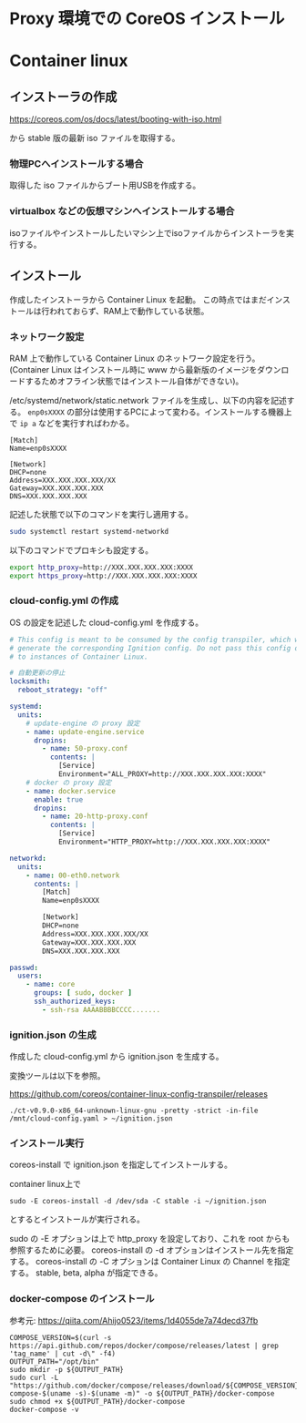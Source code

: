 # Proxy 環境での CoreOS インストール

Container linux
===============

インストーラの作成
---------

https://coreos.com/os/docs/latest/booting-with-iso.html

から stable 版の最新 iso ファイルを取得する。

### 物理PCへインストールする場合

取得した iso ファイルからブート用USBを作成する。

### virtualbox などの仮想マシンへインストールする場合

isoファイルやインストールしたいマシン上でisoファイルからインストーラを実行する。


インストール
----

作成したインストーラから Container Linux を起動。
この時点ではまだインストールは行われておらず、RAM上で動作している状態。

### ネットワーク設定

RAM 上で動作している Container Linux のネットワーク設定を行う。
(Container Linux はインストール時に www から最新版のイメージをダウンロードするためオフライン状態ではインストール自体ができない)。

/etc/systemd/network/static.network ファイルを生成し、以下の内容を記述する。
`enp0sXXXX` の部分は使用するPCによって変わる。インストールする機器上で `ip a` などを実行すればわかる。

```
[Match]
Name=enp0sXXXX

[Network]
DHCP=none
Address=XXX.XXX.XXX.XXX/XX
Gateway=XXX.XXX.XXX.XXX
DNS=XXX.XXX.XXX.XXX
```

記述した状態で以下のコマンドを実行し適用する。

```sh
sudo systemctl restart systemd-networkd
```

以下のコマンドでプロキシも設定する。

```sh
export http_proxy=http://XXX.XXX.XXX.XXX:XXXX
export https_proxy=http://XXX.XXX.XXX.XXX:XXXX
```

### cloud-config.yml の作成

OS の設定を記述した cloud-config.yml を作成する。

```yml
# This config is meant to be consumed by the config transpiler, which will
# generate the corresponding Ignition config. Do not pass this config directly
# to instances of Container Linux.

# 自動更新の停止
locksmith:
  reboot_strategy: "off"

systemd:
  units:
    # update-engine の proxy 設定
    - name: update-engine.service
      dropins:
        - name: 50-proxy.conf
          contents: |
            [Service]
            Environment="ALL_PROXY=http://XXX.XXX.XXX.XXX:XXXX"
    # docker の proxy 設定
    - name: docker.service
      enable: true
      dropins:
        - name: 20-http-proxy.conf
          contents: |
            [Service]
            Environment="HTTP_PROXY=http://XXX.XXX.XXX.XXX:XXXX"

networkd:
  units:
    - name: 00-eth0.network
      contents: |
        [Match]
        Name=enp0sXXXX

        [Network]
        DHCP=none
        Address=XXX.XXX.XXX.XXX/XX
        Gateway=XXX.XXX.XXX.XXX
        DNS=XXX.XXX.XXX.XXX

passwd:
  users:
    - name: core
      groups: [ sudo, docker ]
      ssh_authorized_keys:
        - ssh-rsa AAAABBBBCCCC.......
```

### ignition.json の生成

作成した cloud-config.yml から ignition.json を生成する。

変換ツールは以下を参照。

https://github.com/coreos/container-linux-config-transpiler/releases

```
./ct-v0.9.0-x86_64-unknown-linux-gnu -pretty -strict -in-file /mnt/cloud-config.yaml > ~/ignition.json
```

### インストール実行

coreos-install で ignition.json を指定してインストールする。

container linux上で

```
sudo -E coreos-install -d /dev/sda -C stable -i ~/ignition.json
```

とするとインストールが実行される。

sudo の -E オプションは上で http_proxy を設定しており、これを root からも参照するために必要。
coreos-install の -d オプションはインストール先を指定する。
coreos-install の -C オプションは Container Linux の Channel を指定する。
stable, beta, alpha が指定できる。

### docker-compose のインストール

参考元: https://qiita.com/Ahijo0523/items/1d4055de7a74decd37fb

```
COMPOSE_VERSION=$(curl -s https://api.github.com/repos/docker/compose/releases/latest | grep 'tag_name' | cut -d\" -f4)
OUTPUT_PATH="/opt/bin"
sudo mkdir -p ${OUTPUT_PATH}
sudo curl -L "https://github.com/docker/compose/releases/download/${COMPOSE_VERSION}/docker-compose-$(uname -s)-$(uname -m)" -o ${OUTPUT_PATH}/docker-compose
sudo chmod +x ${OUTPUT_PATH}/docker-compose
docker-compose -v
```
